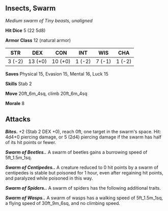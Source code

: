 ## Insects, Swarm

*Medium swarm of Tiny beasts, unaligned*

**Hit Dice** 5 (22 5d8)

**Armor Class** 12 (natural armor)

| STR     | DEX     | CON     | INT     | WIS     | CHA     |
|---------|---------|---------|---------|---------|---------|
|  3 (-2) | 13 (+0) | 10 (+0) |  1 (-2) |  7 (-1) |  1 (-2) |

**Saves** Physical 15, Evasion 15, Mental 16, Luck 15

**Skills** Stab 2

**Move** 20ft_6m_4sq, climb 20ft_6m_4sq

**Morale** 8

## Attacks

***Bites.*** +2 (Stab 2 DEX +0), reach 0ft, one target in the swarm's space. Hit: 4d4+0 piercing damage, or 5 (2d4) piercing damage if the swarm has half of its hit points or fewer.

***Swarm of Beetles..*** A swarm of beetles gains a burrowing speed of 5ft_1.5m_1sq.

***Swarm of Centipedes..*** A creature reduced to 0 hit points by a swarm of centipedes is stable but poisoned for 1 hour, even after regaining hit points, and paralyzed while poisoned in this way.

***Swarm of Spiders..*** A swarm of spiders has the following additional traits.

***Swarm of Wasps..*** A swarm of wasps has a walking speed of 5ft_1.5m_1sq, a flying speed of 30ft_9m_6sq, and no climbing speed.

